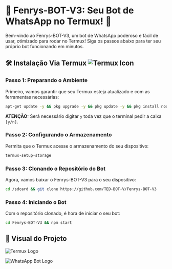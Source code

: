 # 🤖 Fenrys-BOT-V3: Seu Bot de WhatsApp no Termux! 🚀

Bem-vindo ao Fenrys-BOT-V3, um bot de WhatsApp poderoso e fácil de usar, otimizado para rodar no Termux! Siga os passos abaixo para ter seu próprio bot funcionando em minutos.

## 🛠️ Instalação Via Termux ![Termux Icon](https://private-us-east-1.manuscdn.com/sessionFile/EsyRUw4SnTpuoUCkyMijGm/sandbox/wNO2JXYdz68L2pJkfpI6YK-images_1750194115457_na1fn_L2hvbWUvdWJ1bnR1L3JlYWRtZV9pbWFnZXMvdGVybXV4X2xvZ28.png?Policy=eyJTdGF0ZW1lbnQiOlt7IlJlc291cmNlIjoiaHR0cHM6Ly9wcml2YXRlLXVzLWVhc3QtMS5tYW51c2Nkbi5jb20vc2Vzc2lvbkZpbGUvRXN5UlV3NFNuVHB1b1VDa3lNaWpHbS9zYW5kYm94L3dOTzJKWFlkejY4TDJwSmtmcEk2WUstaW1hZ2VzXzE3NTAxOTQxMTU0NTdfbmExZm5fTDJodmJXVXZkV0oxYm5SMUwzSmxZV1J0WlY5cGJXRm5aWE12ZEdWeWJYVjRYMnh2WjI4LnBuZyIsIkNvbmRpdGlvbiI6eyJEYXRlTGVzc1RoYW4iOnsiQVdTOkVwb2NoVGltZSI6MTc2NzIyNTYwMH19fV19&Key-Pair-Id=K2HSFNDJXOU9YS&Signature=BKRl-r1jCyTIWQR9c~AOgAbP6rdHcasrIl2Cir1j~BGBYso1HScIDEGdT1FiNT4rB2FVKkiuqHZ4OG4yDcX1CXoAswCaxBPRprJ~UkvXkQ4n0NqMknsfzrvynx0Fn-T0diAxfqb0r5~s111cB8TVGYOMcV56O7xJ5SJ2l65hSp7dPkKXdRMc0cT0l3FbkVvHKx50UzZvGfpItT1xFFcC-SoXduKzBUJCnT-9QVbiL~9mNuFnnxjgYWrEm9rWGpPsxhVhvSfY8PKF6rziWtbcmh0Cne98V8-YH8pPy~OtxtPCFSefy2~B-J6YjYmQcTQ5Jp2jV6uLhNRd6gIUvtKX1w__)

### Passo 1: Preparando o Ambiente

Primeiro, vamos garantir que seu Termux esteja atualizado e com as ferramentas necessárias:

```bash
apt-get update -y && pkg upgrade -y && pkg update -y && pkg install nodejs -y && pkg install nodejs-lts -y && pkg install ffmpeg -y && pkg install wget -y && pkg install tesseract -y && pkg install git -y
```

**ATENÇÃO:** Será necessário digitar `y` toda vez que o terminal pedir a caixa `[y/n]`.

### Passo 2: Configurando o Armazenamento

Permita que o Termux acesse o armazenamento do seu dispositivo:

```bash
termux-setup-storage
```

### Passo 3: Clonando o Repositório do Bot

Agora, vamos baixar o Fenrys-BOT-V3 para o seu dispositivo:

```bash
cd /sdcard && git clone https://github.com/TED-BOT-V/Fenrys-BOT-V3
```

### Passo 4: Iniciando o Bot

Com o repositório clonado, é hora de iniciar o seu bot:

```bash
cd Fenrys-BOT-V3 && npm start
```






## 📸 Visual do Projeto

![Termux Logo](https://private-us-east-1.manuscdn.com/sessionFile/EsyRUw4SnTpuoUCkyMijGm/sandbox/wNO2JXYdz68L2pJkfpI6YK-images_1750194115458_na1fn_L2hvbWUvdWJ1bnR1L3JlYWRtZV9pbWFnZXMvdGVybXV4X2xvZ28.png?Policy=eyJTdGF0ZW1lbnQiOlt7IlJlc291cmNlIjoiaHR0cHM6Ly9wcml2YXRlLXVzLWVhc3QtMS5tYW51c2Nkbi5jb20vc2Vzc2lvbkZpbGUvRXN5UlV3NFNuVHB1b1VDa3lNaWpHbS9zYW5kYm94L3dOTzJKWFlkejY4TDJwSmtmcEk2WUstaW1hZ2VzXzE3NTAxOTQxMTU0NThfbmExZm5fTDJodmJXVXZkV0oxYm5SMUwzSmxZV1J0WlY5cGJXRm5aWE12ZEdWeWJYVjRYMnh2WjI4LnBuZyIsIkNvbmRpdGlvbiI6eyJEYXRlTGVzc1RoYW4iOnsiQVdTOkVwb2NoVGltZSI6MTc2NzIyNTYwMH19fV19&Key-Pair-Id=K2HSFNDJXOU9YS&Signature=Um6WOS0jUCoq57bFE~sF7bxYTmXSPdyJ7c1flIXCE5U~kKcfH8-Q-YV5QZdFBhGwVsKh~GbJOl94opb1FnAIOcL~IJSxMYzECsMc8CLgEyzhZBkZdNUUNRR1whJneXAxyCC19wlR7E5xcXNBNDhTlSOHl5vOv9FFEZgyJi2nhINoO6qsxunTx90el19fHh5FHWM6O7ISx~Pch6ZfB99P-OIiZzYGI9DvKy1sqBvnM2zjlB84bdtaTads2z4qFtw6mXiEGjjnhcdHNyAErEQ7eZ2ZQEe0a8hlL1W~l2wy0vbRV6vMjolVK3~-SxAe44ohbSDcYOxKVmqDFmw13oFS4w__)

![WhatsApp Bot Logo](https://private-us-east-1.manuscdn.com/sessionFile/EsyRUw4SnTpuoUCkyMijGm/sandbox/wNO2JXYdz68L2pJkfpI6YK-images_1750194115459_na1fn_L2hvbWUvdWJ1bnR1L3JlYWRtZV9pbWFnZXMvbmV3X3doYXRzYXBwX2JvdF9sb2dv.png?Policy=eyJTdGF0ZW1lbnQiOlt7IlJlc291cmNlIjoiaHR0cHM6Ly9wcml2YXRlLXVzLWVhc3QtMS5tYW51c2Nkbi5jb20vc2Vzc2lvbkZpbGUvRXN5UlV3NFNuVHB1b1VDa3lNaWpHbS9zYW5kYm94L3dOTzJKWFlkejY4TDJwSmtmcEk2WUstaW1hZ2VzXzE3NTAxOTQxMTU0NTlfbmExZm5fTDJodmJXVXZkV0oxYm5SMUwzSmxZV1J0WlY5cGJXRm5aWE12Ym1WM1gzZG9ZWFJ6WVhCd1gySnZkRjlzYjJkdi5wbmciLCJDb25kaXRpb24iOnsiRGF0ZUxlc3NUaGFuIjp7IkFXUzpFcG9jaFRpbWUiOjE3NjcyMjU2MDB9fX1dfQ__&Key-Pair-Id=K2HSFNDJXOU9YS&Signature=v52w~IHoUzWYoIRpeW4025srTVPqMZFIjqsPv9UZRHPuz20m2OR3rBuhhgEyvHPvVFDhD48NsgPf3yUju3J83in8fwiCFGNrlCsBAcpKIcnj-JErOUrSqR-3FmjjeIXLBnTkLv0bto1ZxxEksuCEzPvRNkXjR6DmKuYUqMxgBRwv7~oHpoHjS8Uwi86Ky0AcUaTWLgZHgGVfum84TJZ8WOmKzKzSBjPuQLe2PUwKzc~EKeHCngesz4D8xPZ5Q25Uo2BJv0YZ~0k2R3sWlhtgGgUvq-G8Fk0dOZuzm94VADkT0IokAEct1Cd9YZ8FyNQL7Nhcq7oWHDkhzDOxHxhtSQ__)


